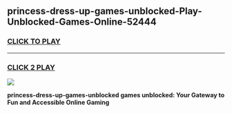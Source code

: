 
## princess-dress-up-games-unblocked-Play-Unblocked-Games-Online-52444
<h3>
<a href="https://premium76.site?title=princess-dress-up-games-unblocked&ref=25A">CLICK TO PLAY</a></h3>
<hr>

<h3>
<a href="https://premium76.site?title=princess-dress-up-games-unblocked&ref=25A">CLICK 2 PLAY</a>
  
</h3>

<a href="https://premium76.site?title=princess-dress-up-games-unblocked&ref=25A"><img src="https://clearcache.store/games.png"></a>


**princess-dress-up-games-unblocked games unblocked: Your Gateway to Fun and Accessible Online Gaming**
